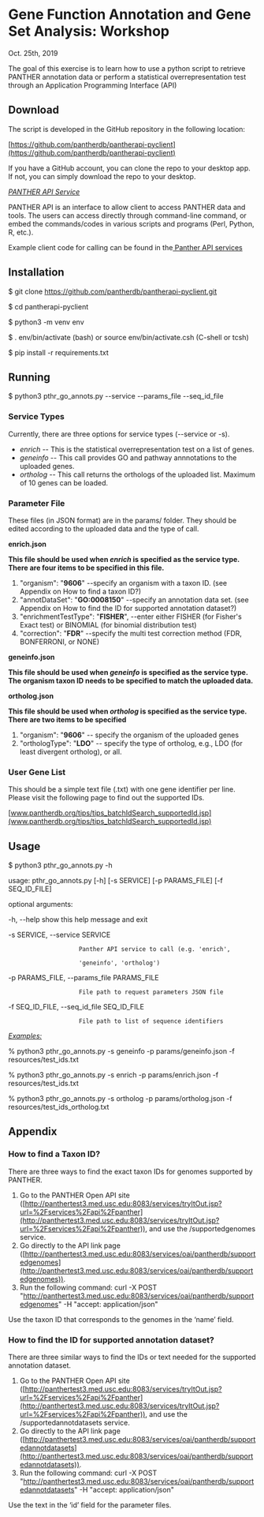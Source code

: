 
<!----- Conversion time: 0.88 seconds.


Using this Markdown file:

1. Cut and paste this output into your source file.
2. See the notes and action items below regarding this conversion run.
3. Check the rendered output (headings, lists, code blocks, tables) for proper
   formatting and use a linkchecker before you publish this page.

Conversion notes:

* Docs to Markdown version 1.0β17
* Mon Oct 21 2019 16:23:23 GMT-0700 (PDT)
* Source doc: https://docs.google.com/open?id=1HGxjb10-Kqx-ZaJUHzpuRA41kngeJU1vlzEiOAAX4aA
----->


# Gene Function Annotation and Gene Set Analysis: Workshop

Oct. 25th, 2019

The goal of this exercise is to learn how to use a python script to retrieve PANTHER annotation data or perform a statistical overrepresentation test through an Application Programming Interface (API)


## Download

The script is developed in the GitHub repository in the following location:

[https://github.com/pantherdb/pantherapi-pyclient](https://github.com/pantherdb/pantherapi-pyclient) 

If you have a GitHub account, you can clone the repo to your desktop app. If not, you can simply download the repo to your desktop.

_<span style="text-decoration:underline;">PANTHER API Service</span>_

PANTHER API is an interface to allow client to access PANTHER data and tools. The users can access directly through command-line command, or embed the commands/codes in various scripts and programs (Perl, Python, R, etc.).

Example client code for calling can be found in the[ Panther API services](http://panthertest3.med.usc.edu:8083/services/tryItOut.jsp?url=%2Fservices%2Fapi%2Fpanther)


## Installation

$ git clone https://github.com/pantherdb/pantherapi-pyclient.git

$ cd pantherapi-pyclient

$ python3 -m venv env

$ . env/bin/activate (bash) or source env/bin/activate.csh (C-shell or tcsh)

$ pip install -r requirements.txt


## Running

$ python3 pthr_go_annots.py --service <service type> --params_file <parameter file> --seq_id_file <gene list file>


### Service Types

Currently, there are three options for service types (--service or -s).



*   _enrich_ -- This is the statistical overrepresentation test on a list of genes.
*   _geneinfo_ -- This call provides GO and pathway annnotations to the uploaded genes.
*   _ortholog_ -- This call returns the orthologs of the uploaded list. Maximum of 10 genes can be loaded.


### Parameter File

These files (in JSON format) are in the params/ folder. They should be edited according to the uploaded data and the type of call. 
 
**enrich.json**   

**This file should be used when _enrich_ is specified as the service type. There are four items to be specified in this file.**
 1. "organism": "**9606**" --specify an organism with a taxon ID. (see Appendix on How to find a taxon ID?)
 2. "annotDataSet": "**GO:0008150**" --specify an annotation data set. (see Appendix on How to find the ID for supported annotation dataset?)  
 3. "enrichmentTestType": "**FISHER**", --enter either FISHER (for Fisher's Exact test) or BINOMIAL (for binomial distribution test)  
 4. "correction": "**FDR**" --specify the multi test correction method (FDR, BONFERRONI, or NONE)
 
**geneinfo.json**   

**This file should be used when _geneinfo_ is specified as the service type. The organism taxon ID needs to be specified to match the uploaded data.**
 
 **ortholog.json**   
 
**This file should be used when _ortholog_ is specified as the service type. There are two items to be specified**
 1. "organism": "**9606**" -- specify the organism of the uploaded genes
 2. "orthologType": "**LDO**" -- specify the type of ortholog, e.g., LDO (for least divergent ortholog), or all.


### User Gene List

This should be a simple text file (.txt) with one gene identifier per line. Please visit the following page to find out the supported IDs.

[www.pantherdb.org/tips/tips_batchIdSearch_supportedId.jsp](www.pantherdb.org/tips/tips_batchIdSearch_supportedId.jsp)


## Usage

$ python3 pthr_go_annots.py -h

usage: pthr_go_annots.py [-h] [-s SERVICE] [-p PARAMS_FILE] [-f SEQ_ID_FILE]

optional arguments:

  -h, --help            show this help message and exit

  -s SERVICE, --service SERVICE

                        Panther API service to call (e.g. 'enrich',

                        'geneinfo', 'ortholog')

  -p PARAMS_FILE, --params_file PARAMS_FILE

                        File path to request parameters JSON file

  -f SEQ_ID_FILE, --seq_id_file SEQ_ID_FILE

                        File path to list of sequence identifiers

_<span style="text-decoration:underline;">Examples:</span>_

% python3 pthr_go_annots.py -s geneinfo -p params/geneinfo.json -f resources/test_ids.txt

% python3 pthr_go_annots.py -s enrich -p params/enrich.json -f resources/test_ids.txt

% python3 pthr_go_annots.py -s ortholog -p params/ortholog.json -f resources/test_ids_ortholog.txt


## Appendix


### How to find a Taxon ID?

There are three ways to find the exact taxon IDs for genomes supported by PANTHER. 



1. Go to the PANTHER Open API site ([http://panthertest3.med.usc.edu:8083/services/tryItOut.jsp?url=%2Fservices%2Fapi%2Fpanther](http://panthertest3.med.usc.edu:8083/services/tryItOut.jsp?url=%2Fservices%2Fapi%2Fpanther)), and use the /supportedgenomes service.
2. Go directly to the API link page ([http://panthertest3.med.usc.edu:8083/services/oai/pantherdb/supportedgenomes](http://panthertest3.med.usc.edu:8083/services/oai/pantherdb/supportedgenomes)). 
3. Run the following command: curl -X POST "http://panthertest3.med.usc.edu:8083/services/oai/pantherdb/supportedgenomes" -H  "accept: application/json"

Use the taxon ID that corresponds to the genomes in the ‘name’ field.


### How to find the ID for supported annotation dataset?

There are three similar ways to find the IDs or text needed for the supported annotation dataset.



1. Go to the PANTHER Open API site ([http://panthertest3.med.usc.edu:8083/services/tryItOut.jsp?url=%2Fservices%2Fapi%2Fpanther](http://panthertest3.med.usc.edu:8083/services/tryItOut.jsp?url=%2Fservices%2Fapi%2Fpanther)), and use the /supportedannotdatasets service.
2. Go directly to the API link page ([http://panthertest3.med.usc.edu:8083/services/oai/pantherdb/supportedannotdatasets](http://panthertest3.med.usc.edu:8083/services/oai/pantherdb/supportedannotdatasets)). 
3. Run the following command: curl -X POST "http://panthertest3.med.usc.edu:8083/services/oai/pantherdb/supportedannotdatasets" -H  "accept: application/json"

Use the text in the ‘id’ field for the parameter files.


<!-- Docs to Markdown version 1.0β17 -->
